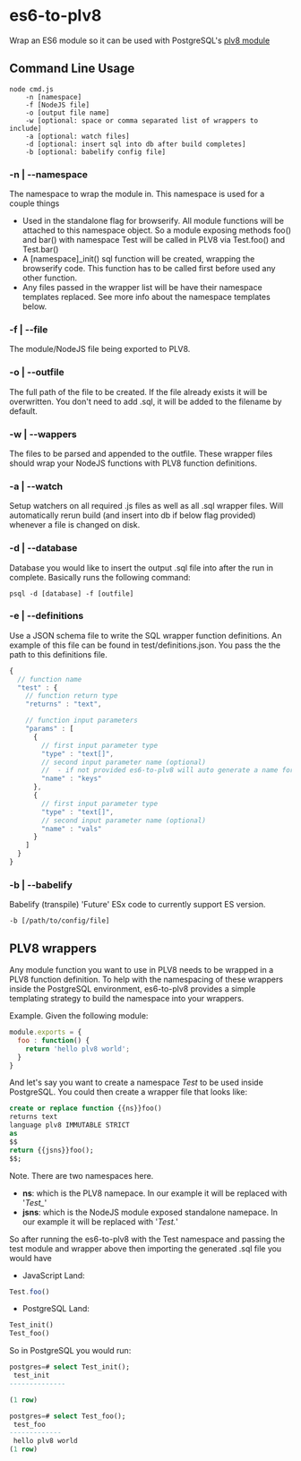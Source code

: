 # es6-to-plv8
Wrap an ES6 module so it can be used with PostgreSQL's [plv8 module](https://github.com/plv8/plv8)

## Command Line Usage

```
node cmd.js
    -n [namespace]
    -f [NodeJS file]
    -o [output file name]
    -w [optional: space or comma separated list of wrappers to include]
    -a [optional: watch files]
    -d [optional: insert sql into db after build completes]
    -b [optional: babelify config file]
```

### -n | --namespace

The namespace to wrap the module in.  This namespace is used for a couple things
- Used in the standalone flag for browserify.  All module functions will be attached
to this namespace object.  So a module exposing methods foo() and bar() with
namespace Test will be called in PLV8 via Test.foo() and Test.bar()
- A [namespace]\_init() sql function will be created, wrapping the browserify code.
This function has to be called first before used any other function.
- Any files passed in the wrapper list will be have their namespace templates replaced.  See
more info about the namespace templates below.

### -f | --file

The module/NodeJS file being exported to PLV8.

### -o | --outfile

The full path of the file to be created.  If the file already exists it will be overwritten.
You don't need to add .sql, it will be added to the filename by default.

### -w | --wappers

The files to be parsed and appended to the outfile.  These wrapper files should wrap your
NodeJS functions with PLV8 function definitions.

### -a | --watch

Setup watchers on all required .js files as well as all .sql wrapper files.  Will automatically rerun build (and insert into db if below flag provided) whenever a file is changed on disk.

### -d | --database

Database you would like to insert the output .sql file into after the run in complete.  Basically runs the following command:

```
psql -d [database] -f [outfile]
```

### -e | --definitions

Use a JSON schema file to write the SQL wrapper function definitions.
An example of this file can be found in test/definitions.json.  You pass the
the path to this definitions file.

```js
{
  // function name
  "test" : {
    // function return type
    "returns" : "text",

    // function input parameters
    "params" : [
      {
        // first input parameter type
        "type" : "text[]",
        // second input parameter name (optional)
        //  - if not provided es6-to-plv8 will auto generate a name for you
        "name" : "keys"
      },
      {
        // first input parameter type
        "type" : "text[]",
        // second input parameter name (optional)
        "name" : "vals"
      }
    ]
  }
}
```

### -b | --babelify

Babelify (transpile) 'Future' ESx code to currently support ES version.  

```
-b [/path/to/config/file]
```


## PLV8 wrappers

Any module function you want to use in PLV8 needs to be wrapped in a PLV8 function
definition.  To help with the namespacing of these wrappers inside the PostgreSQL
environment, es6-to-plv8 provides a simple templating strategy to build the namespace
into your wrappers.

Example.  Given the following module:
```js
module.exports = {
  foo : function() {
    return 'hello plv8 world';
  }
}
```

And let's say you want to create a namespace *Test* to be used inside PostgreSQL.
You could then create a wrapper file that looks like:

```sql
create or replace function {{ns}}foo()
returns text
language plv8 IMMUTABLE STRICT
as
$$
return {{jsns}}foo();
$$;
```

Note.  There are two namespaces here.
- **ns**: which is the PLV8 namepace.  In our example it will be replaced with '*Test_*'
- **jsns**: which is the NodeJS module exposed standalone namepace.  In our example it will be replaced with '*Test.*'

So after running the es6-to-plv8 with the Test namespace and passing the test module and wrapper above then importing the generated .sql file you would have

- JavaScript Land:
```js
Test.foo()
```

- PostgreSQL Land:
```sql
Test_init()
Test_foo()
```

So in PostgreSQL you would run:

```sql
postgres=# select Test_init();
 test_init
--------------

(1 row)

postgres=# select Test_foo();
 test_foo
-------------
 hello plv8 world
(1 row)
```
